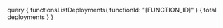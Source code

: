 query {
    functionsListDeployments(
        functionId: "[FUNCTION_ID]"
    ) {
        total
        deployments
    }
}